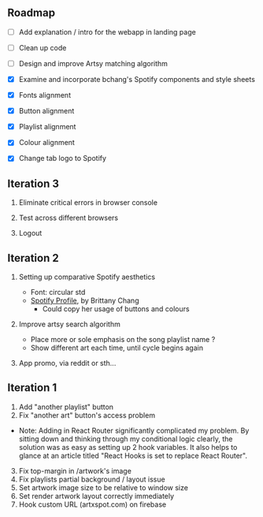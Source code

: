 ## Roadmap
- [ ] Add explanation / intro for the webapp in landing page
- [ ] Clean up code
- [ ] Design and improve Artsy matching algorithm 
- [x] Examine and incorporate bchang's Spotify components and style sheets 
- [x] Fonts alignment
- [x] Button alignment
- [x] Playlist alignment 
- [x] Colour alignment
- [x] Change tab logo to Spotify


## Iteration 3

1. Eliminate critical errors in browser console

2. Test across different browsers

3. Logout

   

## Iteration 2

1. Setting up comparative Spotify aesthetics 
   - Font: circular std
   - [Spotify Profile](https://github.com/bchiang7/spotify-profile/tree/5c8e1f323b7f05482858e4e386db932963dfac87/client/src), by Brittany Chang
     - Could copy her usage of buttons and colours
2. Improve artsy search algorithm
   - Place more or sole emphasis on the song playlist name ?
   - Show different art each time, until cycle begins again

3. App promo, via reddit or sth... 



## Iteration 1

1. Add "another playlist" button
2. Fix "another art" button's access problem
  - Note: Adding in React Router significantly complicated my problem. By sitting down and thinking through my conditional logic clearly, the solution was as easy as setting up 2 hook variables. It also helps to glance at an article titled "React Hooks is set to replace React Router".
3. Fix top-margin in /artwork's image
4. Fix playlists partial background / layout issue
5. Set artwork image size to be relative to window size
6. Set render artwork layout correctly immediately
7. Hook custom URL (artxspot.com) on firebase

